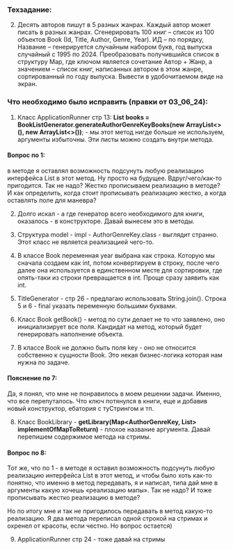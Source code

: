 ### Техзадание:
2. Десять авторов пишут в 5 разных жанрах. Каждый автор может писать в разных жанрах.
   Сгенерировать 100 книг – список из 100 объектов Book (Id, Title, Author, Genre, Year).
   ИД – по порядку, Название – генерируется случайным набором букв, год выпуска случайный с 1995 по 2024.
   Преобразовать получившийся список в структуру Map, где ключом является сочетание Автор + Жанр,
   а значением – список книг, написанных автором в этом жанре, сортированный по году выпуска.
   Вывести в удобочитаемом виде на экран.

### Что необходимо было исправить (правки от 03_06_24):
1. Класс ApplicationRunner стр 13: **List<Book> books = BookListGenerator.generateAuthorGenreKeyBooks(new ArrayList<>(),
   new ArrayList<>())**; - мы этот метод нигде больше не используем, аргументы избыточны. Эти листы можно создать внутри метода.
#### Вопрос по 1:
в методе я оставлял возможность подсунуть любую реализацию интерфейса List в этот метод. Ну просто на будущее. 
Вдруг/чего/как-то пригодится. Так не надо? Жестко прописываем реализацию в методе? 
И как определить, когда стоит прописывать реализацию жестко, а когда оставлять поле для маневра?


2. Долго искал - а где генератор всего необходимого для книги, оказалось - в конструкторе.  Давай вынесем это в методы.


3. Структура model - impl - AuthorGenreKey.class  - выглядит странно. Этот класс не является реализацией чего-то.


4. В классе Book переменная year выбрана как строка. Которую мы сначала создаем как int, потом конвертируем в строку,
   после чего далее она используется в единственном месте для сортировки, где опять-таки из строки превращается в int. Проще сразу заявить как int.


5. TitleGenerator - стр 26 - предлагаю использовать String.join(). Строка 5 и 6 - final указать переменную большими буквами.


6. Класс Book getBook() - метод по сути делает не то что заявлено, оно инициализирует все поля. Кандидат на метод,
   который будет генерировать наполнение объекта.


7. В классе Book не должно быть поля key - оно не относится собственно к сущности Book.
   Это некая бизнес-логика которая нам нужна по задаче.

#### Пояснение по 7: 
Да, я понял, что мне не понравилось в моем решении задачи. Именно, что все перепуталось. 
Что ключ потянулся в книги, еще и добавив новый конструктор, ебатория с туСтрингом и тп.


8. Класс BookLibrary - **getLibrary(Map<AuthorGenreKey, List<Book>> implementOfMapToReturn)** - плохое название аргумента.
   Давай перепишем содержимое метода на стримы.

#### Вопрос по 8:
Тот же, что по 1 - в методе я оставил возможность подсунуть любую реализацию интерфейса List в этот метод, 
и чтобы было хоть как-то понятно, что именно в метод передавать, я и написал, типа дай мне в аргументы 
какую хочешь «реализацию мапы». Так не надо? И тоже прописывать жестко реализацию в методе?

Но по итогу мне и так не пригодилось передавать в метод какую-то реализацию. 
Я два метода переписал одной строкой на стримах и охренел от красоты, если честно.
Но вопрос остается)


9. ApplicationRunner стр 24 - тоже давай на стримы